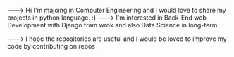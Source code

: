 ---> Hi I'm majoing in Computer Engineering and I would love to share my projects in python language. :)
---> I'm interested in Back-End web Development with Django fram wrok and also Data Science in long-term.

---> I hope the repositories are useful and I would be loved to improve my code by contributing on repos
